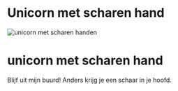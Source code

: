 # Unicorn met scharen hand

![unicorn met scharen handen](https://i.etsystatic.com/5646055/d/il/7b9de0/2371930523/il_340x270.2371930523_4b51.jpg?version=0)

# unicorn met scharen hand
Blijf uit mijn buurd! Anders krijg je een schaar in je hoofd.